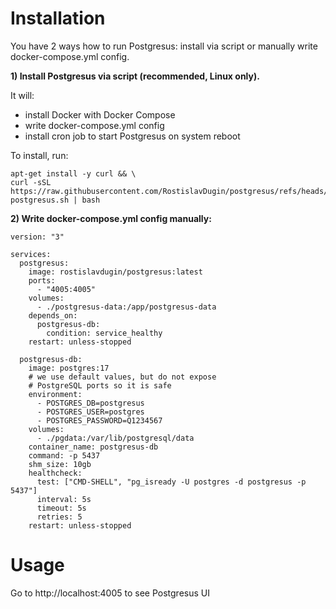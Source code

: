 
# Installation

You have 2 ways how to run Postgresus: install via script or manually write docker-compose.yml config.

**1) Install Postgresus via script (recommended, Linux only).**

It will:

- install Docker with Docker Compose
- write docker-compose.yml config
- install cron job to start Postgresus on system reboot

To install, run:

```
apt-get install -y curl && \
curl -sSL https://raw.githubusercontent.com/RostislavDugin/postgresus/refs/heads/main/install-postgresus.sh | bash
```

**2) Write docker-compose.yml config manually:**

```
version: "3"

services:
  postgresus:
    image: rostislavdugin/postgresus:latest
    ports:
      - "4005:4005"
    volumes:
      - ./postgresus-data:/app/postgresus-data
    depends_on:
      postgresus-db:
        condition: service_healthy
    restart: unless-stopped

  postgresus-db:
    image: postgres:17
    # we use default values, but do not expose
    # PostgreSQL ports so it is safe
    environment:
      - POSTGRES_DB=postgresus
      - POSTGRES_USER=postgres
      - POSTGRES_PASSWORD=Q1234567
    volumes:
      - ./pgdata:/var/lib/postgresql/data
    container_name: postgresus-db
    command: -p 5437
    shm_size: 10gb
    healthcheck:
      test: ["CMD-SHELL", "pg_isready -U postgres -d postgresus -p 5437"]
      interval: 5s
      timeout: 5s
      retries: 5
    restart: unless-stopped
```

# Usage

Go to http://localhost:4005 to see Postgresus UI
